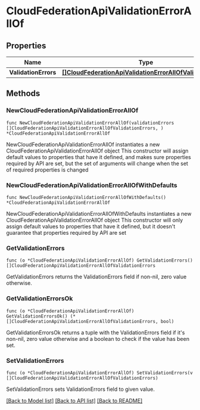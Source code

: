 # CloudFederationApiValidationErrorAllOf

## Properties

Name | Type | Description | Notes
------------ | ------------- | ------------- | -------------
**ValidationErrors** | [**[]CloudFederationApiValidationErrorAllOfValidationErrors**](CloudFederationApiValidationErrorAllOfValidationErrors.md) |  | 

## Methods

### NewCloudFederationApiValidationErrorAllOf

`func NewCloudFederationApiValidationErrorAllOf(validationErrors []CloudFederationApiValidationErrorAllOfValidationErrors, ) *CloudFederationApiValidationErrorAllOf`

NewCloudFederationApiValidationErrorAllOf instantiates a new CloudFederationApiValidationErrorAllOf object
This constructor will assign default values to properties that have it defined,
and makes sure properties required by API are set, but the set of arguments
will change when the set of required properties is changed

### NewCloudFederationApiValidationErrorAllOfWithDefaults

`func NewCloudFederationApiValidationErrorAllOfWithDefaults() *CloudFederationApiValidationErrorAllOf`

NewCloudFederationApiValidationErrorAllOfWithDefaults instantiates a new CloudFederationApiValidationErrorAllOf object
This constructor will only assign default values to properties that have it defined,
but it doesn't guarantee that properties required by API are set

### GetValidationErrors

`func (o *CloudFederationApiValidationErrorAllOf) GetValidationErrors() []CloudFederationApiValidationErrorAllOfValidationErrors`

GetValidationErrors returns the ValidationErrors field if non-nil, zero value otherwise.

### GetValidationErrorsOk

`func (o *CloudFederationApiValidationErrorAllOf) GetValidationErrorsOk() (*[]CloudFederationApiValidationErrorAllOfValidationErrors, bool)`

GetValidationErrorsOk returns a tuple with the ValidationErrors field if it's non-nil, zero value otherwise
and a boolean to check if the value has been set.

### SetValidationErrors

`func (o *CloudFederationApiValidationErrorAllOf) SetValidationErrors(v []CloudFederationApiValidationErrorAllOfValidationErrors)`

SetValidationErrors sets ValidationErrors field to given value.



[[Back to Model list]](../README.md#documentation-for-models) [[Back to API list]](../README.md#documentation-for-api-endpoints) [[Back to README]](../README.md)


